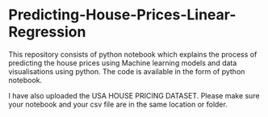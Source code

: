# Predicting-House-Prices-Linear-Regression
This repository consists of python notebook which explains the process of predicting the house prices 
using Machine learning models and data visualisations using python. The code is available in the form of python notebook.

I have also uploaded the USA HOUSE PRICING DATASET. Please make sure your notebook and your csv file are in the same location or folder.
